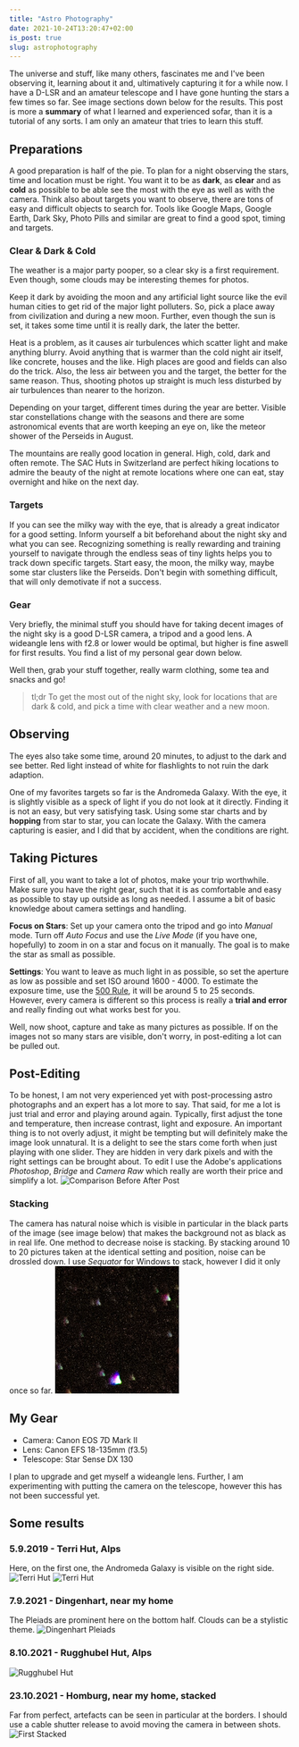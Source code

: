 ```yaml
---
title: "Astro Photography"
date: 2021-10-24T13:20:47+02:00
is_post: true
slug: astrophotography
---
```



The universe and stuff, like many others, fascinates me and I've been observing it, learning about it and, ultimatively capturing it for a while now. I have a D-LSR and an amateur telescope and I have gone hunting the stars a few times so far. See image sections down below for the results. This post is more a **summary** of what I learned and experienced sofar, than it is a tutorial of any sorts. I am only an amateur that tries to learn this stuff.

## Preparations
A good preparation is half of the pie. To plan for a night observing the stars, time and location must be right. You want it to be as **dark**, as **clear** and as **cold** as possible to be able see the most with the eye as well as with the camera. Think also about targets you want to observe, there are tons of easy and difficult objects to search for. Tools like Google Maps, Google Earth, Dark Sky, Photo Pills and similar are great to find a good spot, timing and targets.
### Clear & Dark & Cold
The weather is a major party pooper, so a clear sky is a first requirement. Even though, some clouds may be interesting themes for photos.

Keep it dark by avoiding the moon and any artificial light source like the evil human cities to get rid of the major light polluters. So, pick a place away from civilization and during a new moon. Further, even though the sun is set, it takes some time until it is really dark, the later the better.

Heat is a problem, as it causes air turbulences which scatter light and make anything blurry. Avoid anything that is warmer than the cold night air itself, like concrete, houses and the like. High places are good and fields can also do the trick. Also, the less air between you and the target, the better for the same reason. Thus, shooting photos up straight is much less disturbed by air turbulences than nearer to the horizon.


Depending on your target, different times during the year are better. Visible star constellations change with the seasons and there are some astronomical events that are worth keeping an eye on, like the meteor shower of the Perseids in August.


The mountains are really good location in general. High, cold, dark and often remote. The SAC Huts in Switzerland are perfect hiking locations to admire the beauty of the night at remote locations where one can eat, stay overnight and hike on the next day.

### Targets
If you can see the milky way with the eye, that is already a great indicator for a good setting.
Inform yourself a bit beforehand about the night sky and what you can see. Recognizing something is really rewarding and training yourself to navigate through the endless seas of tiny lights helps you to track down specific targets.
Start easy, the moon, the milky way, maybe some star clusters like the Perseids. Don't begin with something difficult, that will only demotivate if not a success.


### Gear

Very briefly, the minimal stuff you should have for taking decent images of the night sky is a good D-LSR camera, a tripod and a good lens. A wideangle lens with f2.8 or lower would be optimal, but higher is fine aswell for first results. You find a list of my personal gear down below.


Well then, grab your stuff together, really warm clothing, some tea and snacks and go!

> tl;dr To get the most out of the night sky, look for locations that are dark & cold, and pick a time with clear weather and a new moon.


## Observing

The eyes also take some time, around 20 minutes, to adjust to the dark and see better. Red light instead of white for flashlights to not ruin the dark adaption.

One of my favorites targets so far is the Andromeda Galaxy. With the eye, it is slightly visible as a speck of light if you do not look at it directly. Finding it is not an easy, but very satisfying task. Using some star charts and by **hopping** from star to star, you can locate the Galaxy. With the camera capturing is easier, and I did that by accident, when the conditions are right.

## Taking Pictures

First of all, you want to take a lot of photos, make your trip worthwhile. Make sure you have the right gear, such that it is as comfortable and easy as possible to stay up outside as long as needed. I assume a bit of basic knowledge about camera settings and handling.

**Focus on Stars**:
Set up your camera onto the tripod and go into _Manual_ mode. Turn off _Auto Focus_ and use the _Live Mode_ (if you have one, hopefully) to zoom in on a star and focus on it manually. The goal is to make the star as small as possible.

**Settings**: You want to leave as much light in as possible, so set the aperture as low as possible and set ISO around 1600 - 4000. To estimate the exposure time, use the [500 Rule](https://wildromanticphotography.com/melbourne/tips-advice/what-is-the-500-rule-in-photography/), it will be around 5 to 25 seconds. However, every camera is different so this process is really a **trial and error** and really finding out what works best for you.

Well, now shoot, capture and take as many pictures as possible. If on the images not so many stars are visible, don't worry, in post-editing a lot can be pulled out.


## Post-Editing
To be honest, I am not very experienced yet with post-processing astro photographs and an expert has a lot more to say. That said, for me a lot is just trial and error and playing around again. Typically, first adjust the tone and temperature, then increase contrast, light and exposure. An important thing is to not overly adjust, it might be tempting but will definitely make the image look unnatural. It is a delight to see the stars come forth when just playing with one slider. They are hidden in very dark pixels and with the right settings can be brought about.
To edit I use the Adobe's applications _Photoshop_, _Bridge_ and _Camera Raw_ which really are worth their price and simplify a lot.
![Comparison Before After Post](comparison_post.png)

### Stacking
The camera has natural noise which is visible in particular in the black parts of the image (see image below) that makes the background not as black as in real life. One method to decrease noise is stacking. By stacking around 10 to 20 pictures taken at the identical setting and position, noise can be drossled down. I use _Sequator_ for Windows to stack, however I did it only once so far.
![Noise](noise.PNG)

## My Gear
- Camera: Canon EOS 7D Mark II
- Lens: Canon EFS 18-135mm (f3.5)
- Telescope: Star Sense DX 130

I plan to upgrade and get myself a wideangle lens. Further, I am experimenting with putting the camera on the telescope, however this has not been successful yet.

## Some results

### 5.9.2019 - Terri Hut, Alps
Here, on the first one, the Andromeda Galaxy is visible on the right side.
![Terri Hut](190905_TerriHütte_Berg.jpeg)
![Terri Hut](190905_TerriHütte_Milchstrasse.jpeg)

### 7.9.2021 - Dingenhart, near my home
The Pleiads are prominent here on the bottom half. Clouds can be a stylistic theme.
![Dingenhart Pleiads](210907_Dingenhart_Pleiaden.jpeg)

### 8.10.2021 - Rugghubel Hut, Alps
![Rugghubel Hut](211008_Rugghubel_Milchstrasse.jpeg)

### 23.10.2021 - Homburg, near my home, stacked
Far from perfect, artefacts can be seen in particular at the borders. I should use a cable shutter release to avoid moving the camera in between shots.
![First Stacked](211023_Homburg_FirstStacked.png)
